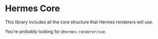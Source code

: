 # Hermes Core

This library includes all the core structure that Hermes renderers will use.

You're probably looking for `@hermes-renderer/vue`.
